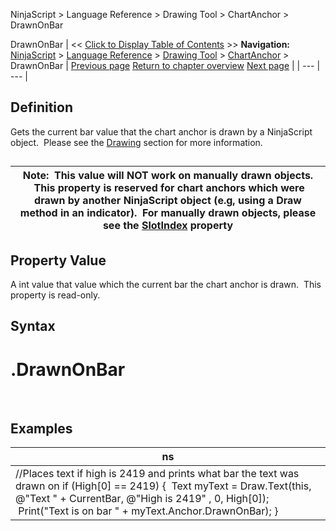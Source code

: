 ﻿
NinjaScript > Language Reference > Drawing Tool > ChartAnchor > DrawnOnBar

DrawnOnBar
| << [Click to Display Table of Contents](drawnonbar.md) >> **Navigation:**     [NinjaScript](ninjascript-1.md) > [Language Reference](language_reference_wip-1.md) > [Drawing Tool](drawing_tools-1.md) > [ChartAnchor](chartanchor-1.md) > DrawnOnBar | [Previous page](drawingtool-1.md) [Return to chapter overview](chartanchor-1.md) [Next page](getpoint-1.md) |
| --- | --- |
## Definition
Gets the current bar value that the chart anchor is drawn by a NinjaScript object.  Please see the [Drawing](drawing-1.md) section for more information.
## 
| Note:  This value will NOT work on manually drawn objects.  This property is reserved for chart anchors which were drawn by another NinjaScript object (e.g, using a Draw method in an indicator).  For manually drawn objects, please see the [SlotIndex](barindex-1.md) property |
| --- |

## Property Value
A int value that value which the current bar the chart anchor is drawn.  This property is read-only.
 
## Syntax
# <ChartAnchor>.DrawnOnBar
 
## Examples
| ns |
| --- |
| //Places text if high is 2419 and prints what bar the text was drawn on if (High[0] == 2419) {  Text myText = Draw.Text(this, @"Text " + CurrentBar, @"High is 2419" , 0, High[0]);  Print("Text is on bar " + myText.Anchor.DrawnOnBar); } |

